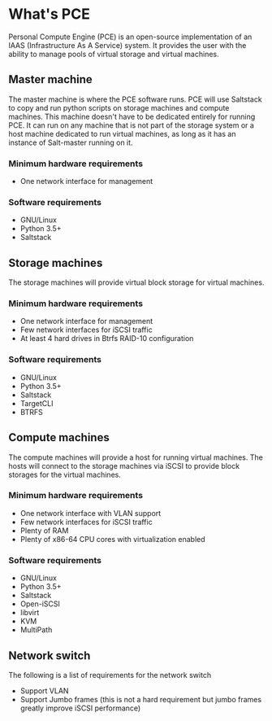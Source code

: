 # What's PCE
Personal Compute Engine (PCE) is an open-source implementation of an IAAS
(Infrastructure As A Service) system. It provides the user with the ability
to manage pools of virtual storage and virtual machines.

## Master machine
The master machine is where the PCE software runs. PCE will use Saltstack
to copy and run python scripts on storage machines and compute machines.
This machine doesn't have to be dedicated entirely for running PCE. It can
run on any machine that is not part of the storage system or a host machine
dedicated to run virtual machines, as long as it has an instance of
Salt-master running on it.

### Minimum hardware requirements
 - One network interface for management

### Software requirements
 - GNU/Linux
 - Python 3.5+
 - Saltstack

## Storage machines
The storage machines will provide virtual block storage for virtual machines.

### Minimum hardware requirements
 - One network interface for management
 - Few network interfaces for iSCSI traffic
 - At least 4 hard drives in Btrfs RAID-10 configuration

### Software requirements
 - GNU/Linux
 - Python 3.5+
 - Saltstack
 - TargetCLI
 - BTRFS

## Compute machines
The compute machines will provide a host for running virtual machines. The
hosts will connect to the storage machines via iSCSI to provide block storages
for the virtual machines.

### Minimum hardware requirements
 - One network interface with VLAN support
 - Few network interfaces for iSCSI traffic
 - Plenty of RAM
 - Plenty of x86-64 CPU cores with virtualization enabled

### Software requirements
 - GNU/Linux
 - Python 3.5+
 - Saltstack
 - Open-iSCSI
 - libvirt
 - KVM
 - MultiPath

## Network switch
The following is a list of requirements for the network switch
 - Support VLAN
 - Support Jumbo frames (this is not a hard requirement but jumbo frames greatly improve iSCSI performance)


